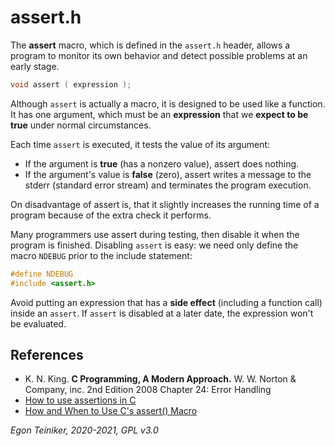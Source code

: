 # assert.h

The **assert** macro, which is defined in the `assert.h` header, allows a program to monitor its own behavior 
and detect possible problems at an early stage.

```C
void assert ( expression );
```

Although `assert` is actually a macro, it is designed to be used like a function.
It has one argument, which must be an **expression** that we **expect to be true** under normal circumstances.

Each time `assert` is executed, it tests the value of its argument: 
* If the argument is **true** (has a nonzero value), assert does nothing. 
* If the argument's value is **false** (zero), assert writes a message to the stderr (standard error stream) and 
terminates the program execution.

On disadvantage of assert is, that it slightly increases the running time of a program because of the extra 
check it performs.

Many programmers use assert during testing, then disable it when the program is finished.
Disabling `assert` is easy: we need only define the macro `NDEBUG` prior to the include statement:
```C
#define NDEBUG
#include <assert.h>
```
Avoid putting an expression that has a **side effect** (including a function call) inside an `assert`.
If `assert` is disabled at a later date, the expression won't be evaluated.

## References
* K. N. King. **C Programming, A Modern Approach.** W. W. Norton & Company, inc. 2nd Edition 2008
    Chapter 24: Error Handling
* [How to use assertions in C](https://ptolemy.berkeley.edu/~johnr/tutorials/assertions.html)
* [How and When to Use C's assert() Macro](https://barrgroup.com/embedded-systems/how-to/use-assert-macro) 
 
*Egon Teiniker, 2020-2021, GPL v3.0* 